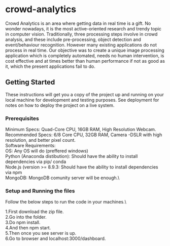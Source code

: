 # crowd-analytics

Crowd Analytics is an area where getting data in real time is a gift. No wonder nowadays, it is the most active-oriented research and trendy topic in computer vision. Traditionally, three processing steps involve in crowd analysis, and these include pre-processing, object detection and event/behaviour recognition. However many existing applications do not process in real time. Our objective was to create a unique image processing application which is completely automated, needs no human intervention, is cost effective and at times better than human performance if not as good as it, which the present applications fail to do.

## Getting Started

These instructions will get you a copy of the project up and running on your local machine for development and testing purposes. See deployment for notes on how to deploy the project on a live system.

### Prerequisites

	
Minimum Specs:	Quad-Core CPU,	16GB RAM, High Resolution Webcam.\
Recommended Specs:	6/8 Core CPU,	32GB RAM, Camera -DSLR with high resolution, and better pixel count.\
Software Requirements:\
OS:	Any OS will do (preffered windows)\
Python (Anaconda distibution): Should have the ability to install dependencies via pip/ conda\
Node.js (version >= 8.9.3: Should have the ability to install dependencies via npm\
MongoDB: MongoDB comunity server will be enough.\


### Setup and Running the files

Follow the below steps to run the code in your machines.\

1.First download the zip file.\
2.Go into the folder.\
3.Do npm install.\
4.And then npm start.\
5.Then once you see server is up.\
6.Go to browser and localhost:3000/dashboard. 

